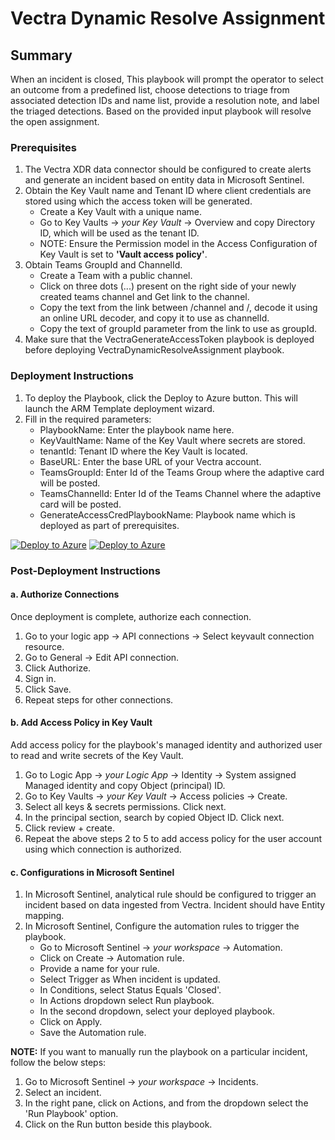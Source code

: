 # Vectra Dynamic Resolve Assignment

## Summary

When an incident is closed, This playbook will prompt the operator to select an outcome from a predefined list, choose detections to triage from associated detection IDs and name list, provide a resolution note, and label the triaged detections. Based on the provided input playbook will resolve the open assignment.

### Prerequisites

1. The Vectra XDR data connector should be configured to create alerts and generate an incident based on entity data in Microsoft Sentinel.
2. Obtain the Key Vault name and Tenant ID where client credentials are stored using which the access token will be generated.
   * Create a Key Vault with a unique name.
   * Go to Key Vaults → *your Key Vault* → Overview and copy Directory ID, which will be used as the tenant ID.
   * NOTE: Ensure the Permission model in the Access Configuration of Key Vault is set to **'Vault access policy'**.
3. Obtain Teams GroupId and ChannelId.
   * Create a Team with a public channel.
   * Click on three dots (...) present on the right side of your newly created teams channel and Get link to the channel.
   * Copy the text from the link between /channel and /, decode it using an online URL decoder, and copy it to use as channelId.
   * Copy the text of groupId parameter from the link to use as groupId.
4. Make sure that the VectraGenerateAccessToken playbook is deployed before deploying VectraDynamicResolveAssignment playbook.

### Deployment Instructions

1. To deploy the Playbook, click the Deploy to Azure button. This will launch the ARM Template deployment wizard.
2. Fill in the required parameters:
   * PlaybookName: Enter the playbook name here.
   * KeyVaultName: Name of the Key Vault where secrets are stored.
   * tenantId: Tenant ID where the Key Vault is located.
   * BaseURL: Enter the base URL of your Vectra account.
   * TeamsGroupId: Enter Id of the Teams Group where the adaptive card will be posted.
   * TeamsChannelId: Enter Id of the Teams Channel where the adaptive card will be posted.
   * GenerateAccessCredPlaybookName: Playbook name which is deployed as part of prerequisites.
   

[![Deploy to Azure](https://aka.ms/deploytoazurebutton)](https://portal.azure.com/#create/Microsoft.Template/uri/https%3A%2F%2Fraw.githubusercontent.com%2FAzure%2FAzure-Sentinel%2Fmaster%2FSolutions%2FVectraXDR%2FPlaybooks%2FVectraDynamicResolveAssignment%2Fazuredeploy.json) [![Deploy to Azure](https://aka.ms/deploytoazuregovbutton)](https://portal.azure.us/#create/Microsoft.Template/uri/https%3A%2F%2Fraw.githubusercontent.com%2FAzure%2FAzure-Sentinel%2Fmaster%2FSolutions%2FVectraXDR%2FPlaybooks%2FVectraDynamicResolveAssignment%2Fazuredeploy.json)

### Post-Deployment Instructions

#### a. Authorize Connections

Once deployment is complete, authorize each connection.
1. Go to your logic app → API connections → Select keyvault connection resource.
2. Go to General → Edit API connection.
3. Click Authorize.
4. Sign in.
5. Click Save.
6. Repeat steps for other connections.

#### b. Add Access Policy in Key Vault

Add access policy for the playbook's managed identity and authorized user to read and write secrets of the Key Vault.
1. Go to Logic App → *your Logic App* → Identity → System assigned Managed identity and copy Object (principal) ID.
2. Go to Key Vaults → *your Key Vault* → Access policies → Create.
3. Select all keys & secrets permissions. Click next.
4. In the principal section, search by copied Object ID. Click next.
5. Click review + create.
6. Repeat the above steps 2 to 5 to add access policy for the user account using which connection is authorized.

#### c. Configurations in Microsoft Sentinel

1. In Microsoft Sentinel, analytical rule should be configured to trigger an incident based on data ingested from Vectra. Incident should have Entity mapping.
2. In Microsoft Sentinel, Configure the automation rules to trigger the playbook.
   * Go to Microsoft Sentinel → *your workspace* → Automation.
   * Click on Create → Automation rule.
   * Provide a name for your rule.
   * Select Trigger as When incident is updated.
   * In Conditions, select Status Equals 'Closed'.
   * In Actions dropdown select Run playbook.
   * In the second dropdown, select your deployed playbook.
   * Click on Apply.
   * Save the Automation rule.

**NOTE:** If you want to manually run the playbook on a particular incident, follow the below steps:
1. Go to Microsoft Sentinel → *your workspace* → Incidents.
2. Select an incident.
3. In the right pane, click on Actions, and from the dropdown select the 'Run Playbook' option.
4. Click on the Run button beside this playbook.
